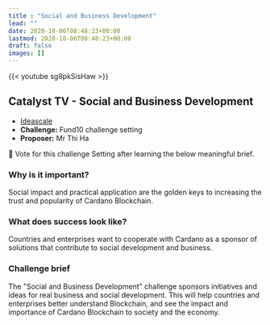 ```yaml
---
title : "Social and Business Development"
lead: ""
date: 2020-10-06T08:48:23+00:00
lastmod: 2020-10-06T08:48:23+00:00
draft: false
images: []
---
```


{{<  youtube sg8pkSisHaw >}}

## Catalyst TV - Social and Business Development

- [Ideascale](https://cardano.ideascale.com/c/idea/416449)
- **Challenge:** Fund10 challenge setting
- **Proposer:** Mr Thi Ha


🌟 Vote for this challenge Setting after learning the below meaningful brief.

### Why is it important?

Social impact and practical application are the golden keys to increasing the trust and popularity of Cardano Blockchain.

### What does success look like?

Countries and enterprises want to cooperate with Cardano as a sponsor of solutions that contribute to social development and business.

### Challenge brief

The "Social and Business Development" challenge sponsors initiatives and ideas for real business and social development. This will help countries and enterprises better understand Blockchain, and see the impact and importance of Cardano Blockchain to society and the economy.
